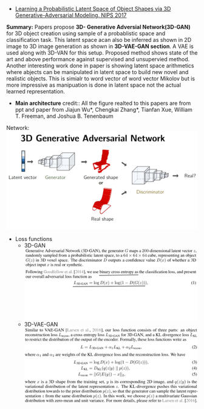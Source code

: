 - [Learning a Probabilistic Latent Space of Object Shapes 
via 3D Generative-Adversarial Modeling. NIPS 2017](http://3dgan.csail.mit.edu/)

**Summary:** Papers propose **3D- Generative Adversial Network(3D-GAN)**
for 3D object creation using sample of a probablistic space and classification
task. This latent space acan also be inferred as shown in 2D image to 3D image
generation as shown in **3D-VAE-GAN section**. A VAE is used along with
3D-VAN for this setup. Proposed method shows state of the art and above
performance against supervised and unsupervied method. Another interesting
work done in paper is showing latent space arithmetics where abjects can
be manipulated in latent space to build new novel and realistic objects.
This is simialr to word vector of word vector Mikolov but is more impressive
as manipuation is done in latent space not the actual learned representation.

- **Main architecture**
credit:: All the figure realted to this papers are from ppt and paper from
Jiajun Wu*, Chengkai Zhang*, Tianfan Xue, William T. Freeman, and Joshua B. Tenenbaum

Network: 
![alt text](./papers_figures/figures_2017/3d_gan_main_figure.jpeg "3D-GAN architecture")

- Loss functions
  + 3D-GAN
  ![alt text](./papers_figures/figures_2017/3d_gan_loss_fn.jpeg "3D-GAN loss function")
  + 3D-VAE-GAN
  ![alt text](./papers_figures/figures_2017/3d_vae_gan_loss_fn.jpeg "3D-VAE-GAN loss function")

